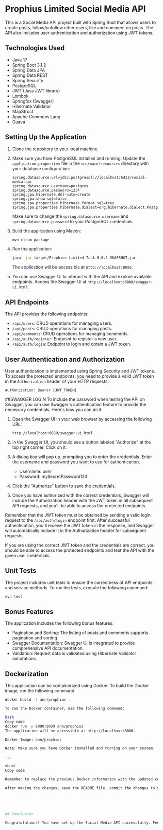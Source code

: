 # Prophius Limited Social Media API

This is a Social Media API project built with Spring Boot that allows users to create posts, follow/unfollow other users, like and comment on posts. The API also includes user authentication and authorization using JWT tokens.

## Technologies Used

- Java 17
- Spring Boot 3.1.2
- Spring Data JPA
- Spring Data REST
- Spring Security
- PostgreSQL
- JWT (Java JWT library)
- Lombok
- Springfox (Swagger)
- Hibernate Validator
- MapStruct
- Apache Commons Lang
- Guava

## Setting Up the Application

1. Clone the repository to your local machine.

2. Make sure you have PostgreSQL installed and running. Update the `application.properties` file in the `src/main/resources` directory with your database configuration:

   ```properties
   spring.datasource.url=jdbc:postgresql://localhost:5432/social-media-api
   spring.datasource.username=postgres
   spring.datasource.password=1234
   spring.jpa.hibernate.ddl-auto=create
   spring.jpa.show-sql=false
   spring.jpa.properties.hibernate.format_sql=true
   spring.jpa.properties.hibernate.dialect=org.hibernate.dialect.PostgreSQLDialect
   ```

   Make sure to change the `spring.datasource.username` and `spring.datasource.password` to your PostgreSQL credentials.

3. Build the application using Maven:

   ```bash
   mvn clean package
   ```

4. Run the application:

   ```bash
   java -jar target/Prophius-Limited-Task-0.0.1-SNAPSHOT.jar
   ```

   The application will be accessible at `http://localhost:8080`.

5. You can use Swagger UI to interact with the API and explore available endpoints. Access the Swagger UI at `http://localhost:8080/swagger-ui.html`.

## API Endpoints

The API provides the following endpoints:

- `/api/users`: CRUD operations for managing users.
- `/api/posts`: CRUD operations for managing posts.
- `/api/comments`: CRUD operations for managing comments.
- `/api/auth/register`: Endpoint to register a new user.
- `/api/auth/login`: Endpoint to login and obtain a JWT token.

## User Authentication and Authorization

User authentication is implemented using Spring Security and JWT tokens. To access the protected endpoints, you need to provide a valid JWT token in the `Authorization` header of your HTTP requests:

```http
Authorization: Bearer {JWT_TOKEN}
```
##SWAGGER LOGIN
To include the password when testing the API on Swagger, you can use Swagger's authentication feature to provide the necessary credentials. Here's how you can do it:

1. Open the Swagger UI in your web browser by accessing the following URL:

   ```
   http://localhost:8080/swagger-ui.html
   ```

2. In the Swagger UI, you should see a button labeled "Authorize" at the top right corner. Click on it.

3. A dialog box will pop up, prompting you to enter the credentials. Enter the username and password you want to use for authentication.

   - Username: user
   - Password: mySecretPassword123

4. Click the "Authorize" button to save the credentials.

5. Once you have authorized with the correct credentials, Swagger will include the Authorization header with the JWT token in all subsequent API requests, and you'll be able to access the protected endpoints.

Remember that the JWT token must be obtained by sending a valid login request to the `/api/auth/login` endpoint first. After successful authentication, you'll receive the JWT token in the response, and Swagger will automatically include it in the Authorization header for subsequent requests.

If you are using the correct JWT token and the credentials are correct, you should be able to access the protected endpoints and test the API with the given user credentials.

## Unit Tests

The project includes unit tests to ensure the correctness of API endpoints and service methods. To run the tests, execute the following command:

```bash
mvn test
```

## Bonus Features

The application includes the following bonus features:

- Pagination and Sorting: The listing of posts and comments supports pagination and sorting.
- Swagger Documentation: Swagger UI is integrated to provide comprehensive API documentation.
- Validation: Request data is validated using Hibernate Validator annotations.

## Dockerization

This application can be containerized using Docker. To build the Docker image, run the following command:

```bash
docker build -t ann/prophius .

To run the Docker container, use the following command:

bash
Copy code
docker run -p 8080:8080 ann/prophius
The application will be accessible at http://localhost:8080.

Docker Image: ann/prophius

Note: Make sure you have Docker installed and running on your system.

...

vbnet
Copy code

Remember to replace the previous Docker information with the updated content, reflecting the Docker image name as `ann/prophius`.

After making the changes, save the README file, commit the changes to your repository, and push the updates to make them available to others.





## Conclusion

Congratulations! You have set up the Social Media API successfully. Feel free to explore the API endpoints and interact with it using Swagger UI or your preferred REST client. If you encounter any issues or have any questions, please feel free to reach out to the developer at chikodiann@gmail.com. Happy coding!
